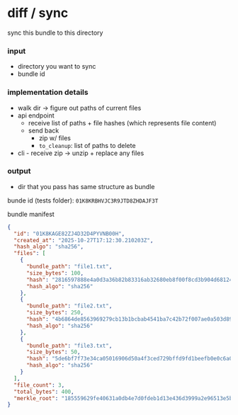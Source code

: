 # diff / sync

sync this bundle to this directory

### input
- directory you want to sync 
- bundle id 

### implementation details
- walk dir -> figure out paths of current files
- api endpoint
  - receive list of paths + file hashes (which represents file content)
  - send back
    - zip w/ files
    - `to_cleanup`: list of paths to delete
- cli - receive zip -> unzip + replace any files

### output
- dir that you pass has same structure as bundle



bunde id (tests folder): `01K8KRBHVJC3R9JTD8ZHDAJF3T`



bundle manifest
```json
{
  "id": "01K8KAGE82ZJ4D32D4PYVNB00H",
  "created_at": "2025-10-27T17:12:30.210203Z",
  "hash_algo": "sha256",
  "files": [
    {
      "bundle_path": "file1.txt",
      "size_bytes": 100,
      "hash": "2816597888e4a0d3a36b82b83316ab32680eb8f00f8cd3b904d681246d285a0e",
      "hash_algo": "sha256"
    },
    {
      "bundle_path": "file2.txt",
      "size_bytes": 250,
      "hash": "4b6864de8563969279cb13b1bcbab4541ba7c42b72f007ae0a503d891eb4ae33",
      "hash_algo": "sha256"
    },
    {
      "bundle_path": "file3.txt",
      "size_bytes": 50,
      "hash": "5de6bf7f73e34ca05016906d50a4f3ced729bffd9fd1beefb0e0c6a0b5c136e4",
      "hash_algo": "sha256"
    }
  ],
  "file_count": 3,
  "total_bytes": 400,
  "merkle_root": "185559629fe40631a0db4e7d0fdeb1d13e436d3999a2e96513e5ba69c21cbfea"
}
```